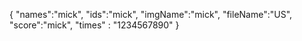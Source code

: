 {
  "names":"mick",
  "ids":"mick",
  "imgName":"mick",
  "fileName":"US",
  "score":"mick",
  "times" : "1234567890"
}
